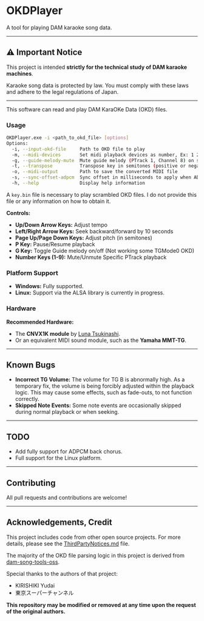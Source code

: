 # OKDPlayer

A tool for playing DAM karaoke song data.

-----

## ⚠️ Important Notice

This project is intended **strictly for the technical study of DAM karaoke machines**.

Karaoke song data is protected by law. You must comply with these laws and adhere to the legal regulations of Japan.

-----

This software can read and play DAM KaraOKe Data (OKD) files.

### Usage

```bash
OKDPlayer.exe -i <path_to_okd_file> [options]
Options:
  -i, --input-okd-file     Path to OKD file to play
  -m, --midi-devices       Set midi playback devices as number, Ex: 1 2 3 4
  -g, --guide-melody-mute  Mute guide melody (PTrack 1, Channel 8) on start
  -t, --transpose          Transpose key in semitones (positive or negative)
  -o, --midi-output        Path to save the converted MIDI file
  -s, --sync-offset-adpcm  Sync offset in milliseconds to apply when ADPCM chorus is present.
  -h, --help			   Display help information
```

A `key.bin` file is necessary to play scrambled OKD files. I do not provide this file or any information on how to obtain it.

**Controls:**

  * **Up/Down Arrow Keys:** Adjust tempo
  * **Left/Right Arrow Keys:** Seek backward/forward by 10 seconds
  * **Page Up/Page Down Keys:** Adjust pitch (in semitones)
  * **P Key:** Pause/Resume playback
  * **G Key:** Toggle Guide melody on/off (Not working some TGMode0 OKD)
  * **Number Keys (1-9):** Mute/Unmute Specific PTrack playback

### Platform Support

  * **Windows:** Fully supported.
  * **Linux:** Support via the ALSA library is currently in progress.

### Hardware

**Recommended Hardware:**

  * The **CNVX1K module** by [Luna Tsukinashi](https://lunatsukina.si/).
  * Or an equivalent MIDI sound module, such as the **Yamaha MMT-TG**.

-----

## Known Bugs

  * **Incorrect TG Volume:** The volume for TG B is abnormally high. As a temporary fix, the volume is being forcibly adjusted within the playback logic. This may cause some effects, such as fade-outs, to not function correctly.
  * **Skipped Note Events:** Some note events are occasionally skipped during normal playback or when seeking.

-----

## TODO

  * Add fully support for ADPCM back chorus.
  * Full support for the Linux platform.

-----

## Contributing

All pull requests and contributions are welcome\!

-----
## Acknowledgements, Credit

This project includes code from other open source projects. For more details, please see the [ThirdPartyNotices.md](ThirdPartyNotices.md) file.

The majority of the OKD file parsing logic in this project is derived from [dam-song-tools-oss](https://github.com/DKKaraoke/dam-song-tools-oss).

Special thanks to the authors of that project:

  * KIRISHIKI Yudai
  * 東京スーパーチャンネル

**This repository may be modified or removed at any time upon the request of the original authors.**

